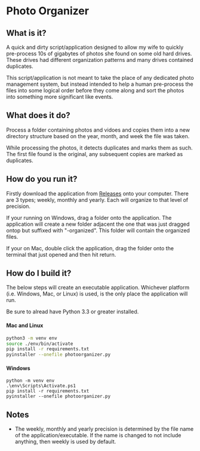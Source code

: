 # Photo Organizer

## What is it?
A quick and dirty script/application designed to allow my wife to quickly pre-process 10s of gigabytes of photos she found on some old hard drives. These drives had different organization patterns and many drives contained duplicates.

This script/application is not meant to take the place of any dedicated photo management system, but instead intended to help a human pre-process the files into some logical order before they come along and sort the photos into something more significant like events.

## What does it do?
Process a folder containing photos and vidoes and copies them into a new directory structure based on the year, month, and week the file was taken.

While processing the photos, it detects duplicates and marks them as such. The first file found is the original, any subsequent copies are marked as duplicates.

## How do you run it?
Firstly download the application from [Releases](https://github.com/dipeshc/photo-organizer/releases) onto your computer. There are 3 types; weekly, monthly and yearly. Each will organize to that level of precision.

If your running on Windows, drag a folder onto the application. The application will create a new folder adjacent the one that was just dragged ontop but suffixed with "-organized". This folder will contain the organized files.

If your on Mac, double click the application, drag the folder onto the terminal that just opened and then hit return.

## How do I build it?
The below steps will create an executable application. Whichever platform (i.e. Windows, Mac, or Linux) is used, is the only place the application will run.


Be sure to alread have Python 3.3 or greater installed.

#### Mac and Linux
```bash
python3 -m venv env
source ./env/bin/activate
pip install -r requirements.txt
pyinstaller --onefile photoorganizer.py
```

#### Windows
```pwsh
python -m venv env
.\env\Scripts\Activate.ps1
pip install -r requirements.txt
pyinstaller --onefile photoorganizer.py
```

## Notes
* The weekly, monthly and yearly precision is determined by the file name of the application/executable. If the name is changed to not include anything, then weekly is used by default.
